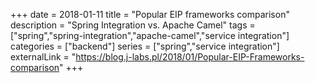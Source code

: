 +++ 
date = 2018-01-11
title = "Popular EIP frameworks comparison"
description = "Spring Integration vs. Apache Camel"
tags = ["spring","spring-integration","apache-camel","service integration"]
categories = ["backend"]
series = ["spring","service integration"]
externalLink = "https://blog.j-labs.pl/2018/01/Popular-EIP-Frameworks-comparison"
+++

